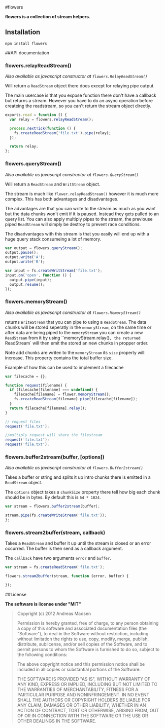 #flowers

**flowers is a collection of stream helpers.**

## Installation

```sheel
npm install flowers
```

##API documentation

### flowers.relayReadStream()

_Also available as javascript constructor at `flowers.RelayReadStream()`_

Will return a `ReadStream` object there does except for relaying pipe output.

The main usercase is that you expose function there don't have a callback
but returns a stream. However you have to do an async operation before
createing the readstream, so you can't return the stream object directly.

```JavaScript
exports.read = function () {
  var relay = flowers.relayReadStream();

  process.nextTick(function () {
    fs.createReadStream('file.txt').pipe(relay);
  });

  return relay;
};
```

### flowers.queryStream()

_Also available as javascript constructor at `flowers.QueryStream()`_

Will return a `ReadStream` and `WritStream` object.

The stream is much like `flower.relayReadStream()` however it is much more
complex. This has both advantages and disadvantages.

The advantages are that you can write to the stream as much as you want
but the data chunks won't emit if it is paused. Instead they gets pulled
to an query list. You can also apply multiply pipes to the stream, the
previouse piped `ReadStream` will simply be destroy to prevent race
conditions.

The disadvantages with this stream is that you easily will end up with
a huge query stack consumeing a lot of memory.

```JavaScript
var output = flowers.queryStream();
output.pause();
output.write('A');
output.write('B');

var input = fs.createWritStream('file.txt');
input.on('open', function () {
  output.pipe(input);
  output.resume();
});
```

### flowers.memoryStream()

_Also available as javascript constructor at `flowers.MemoryStream()`_

returns `WriteStream` that you can pipe to using a `ReadStream`. The data chunks
will be stored seperatly in the `memoryStream`, on the same time or after data are
being piped to the `memoryStream` you can create a new `ReadStream` from it by using
``memoryStream.relay()`, the returned `ReadStream` will then emit the stored an new
chunks in propper order.

Note add chunks are writen to the `memoryStream` its `size` property will increase. This
property contains the total buffer size.

Example of how this can be used to implement a filecache

```JavaScript
var filecache = {};

function request(filename) {
  if (filecache[filename] === undefined) {
    filecache[filename] = flower.memoryStream();
    fs.createReadStream(filename).pipe(filecache[filename]);
  }
  return filecache[filename].relay();
}

// request files
request('file.txt');

//multiply request will share the filestream
request('file.txt');
request('file.txt');
```

### flowers.buffer2stream(buffer, [options])

_Also available as javascript constructor at `flowers.Buffer2stream()`_

Takes a buffer or string and splits it up intro chunks there is emitted in
a `ReadStream` object.

The `options` object takes a `chunkSize` property there tell how big each chunk
should be in bytes. By default this is `64 * 1024`.

```JavaScript
var stream = flowers.buffer2stream(buffer);

stream.pipe(fs.createWriteStream('file.txt'));
};
```

### flowers.stream2buffer(stream, callback)

Takes a `ReadStream` and buffer it up until the stream is closed or an error occurred.
The buffer is then send as a callback argument.

The `callback` have two arguments `error` and `buffer`.

```JavaScript
var stream = fs.createReadStream('file.txt');

flowers.stream2buffer(stream, function (error, buffer) {

});
```

##License

**The software is license under "MIT"**

> Copyright (c) 2012 Andreas Madsen
>
> Permission is hereby granted, free of charge, to any person obtaining a copy
> of this software and associated documentation files (the "Software"), to deal
> in the Software without restriction, including without limitation the rights
> to use, copy, modify, merge, publish, distribute, sublicense, and/or sell
> copies of the Software, and to permit persons to whom the Software is
> furnished to do so, subject to the following conditions:
>
> The above copyright notice and this permission notice shall be included in
> all copies or substantial portions of the Software.
>
> THE SOFTWARE IS PROVIDED "AS IS", WITHOUT WARRANTY OF ANY KIND, EXPRESS OR
> IMPLIED, INCLUDING BUT NOT LIMITED TO THE WARRANTIES OF MERCHANTABILITY,
> FITNESS FOR A PARTICULAR PURPOSE AND NONINFRINGEMENT. IN NO EVENT SHALL THE
> AUTHORS OR COPYRIGHT HOLDERS BE LIABLE FOR ANY CLAIM, DAMAGES OR OTHER
> LIABILITY, WHETHER IN AN ACTION OF CONTRACT, TORT OR OTHERWISE, ARISING FROM,
> OUT OF OR IN CONNECTION WITH THE SOFTWARE OR THE USE OR OTHER DEALINGS IN
> THE SOFTWARE.
